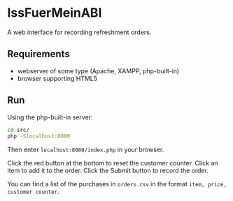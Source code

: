 # IssFuerMeinABI

A web interface for recording refreshment orders.

## Requirements

* webserver of some type (Apache, XAMPP, php-built-in)
* browser supporting HTML5

## Run

Using the php-built-in server:

```bash
cd src/
php -Slocalhost:8080
```

Then enter `localhost:8080/index.php` in your browser.

Click the red button at the bottom to reset the customer counter.
Click an item to add it to the order.
Click the Submit button to record the order.

You can find a list of the purchases in `orders.csv` in the format `item, price, customer counter`.
